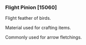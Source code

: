 ### Flight Pinion [15060]

Flight feather of birds.

Material used for crafting items.

Commonly used for arrow fletchings.